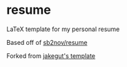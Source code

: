 # resume
LaTeX template for my personal resume

Based off of [sb2nov/resume](https://github.com/sb2nov/resume/)

Forked from [jakegut's template](https://github.com/jakegut/resume)

<!-- ![Resume Preview](resume.png) -->
